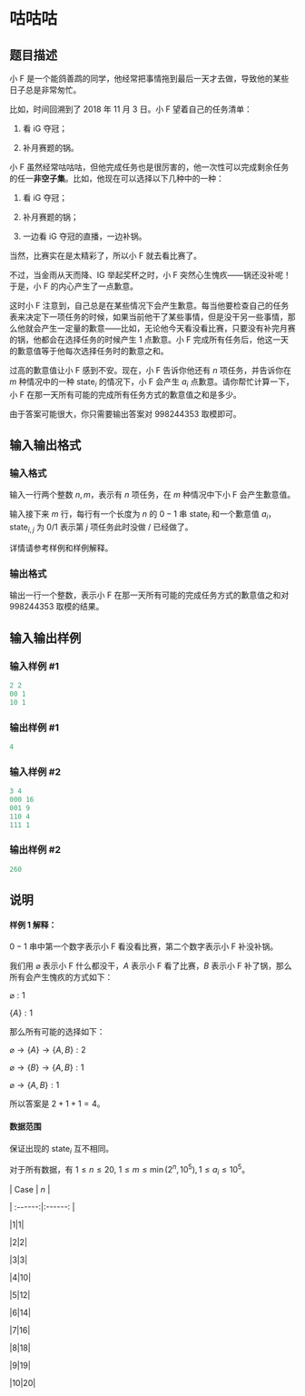 # 咕咕咕

## 题目描述

小 F 是一个能鸽善鹉的同学，他经常把事情拖到最后一天才去做，导致他的某些日子总是非常匆忙。

比如，时间回溯到了 2018 年 11 月 3 日。小 F 望着自己的任务清单：

1. 看 iG 夺冠；

2. 补月赛题的锅。

小 F 虽然经常咕咕咕，但他完成任务也是很厉害的，他一次性可以完成剩余任务的任一**非空子集**。比如，他现在可以选择以下几种中的一种：

1. 看 iG 夺冠；

2. 补月赛题的锅；

3. 一边看 iG 夺冠的直播，一边补锅。

当然，比赛实在是太精彩了，所以小 F 就去看比赛了。

不过，当金雨从天而降、IG 举起奖杯之时，小 F 突然心生愧疚——锅还没补呢！于是，小 F 的内心产生了一点歉意。

这时小 F 注意到，自己总是在某些情况下会产生歉意。每当他要检查自己的任务表来决定下一项任务的时候，如果当前他干了某些事情，但是没干另一些事情，那么他就会产生一定量的歉意——比如，无论他今天看没看比赛，只要没有补完月赛的锅，他都会在选择任务的时候产生 $1$ 点歉意。小 F 完成所有任务后，他这一天的歉意值等于他每次选择任务时的歉意之和。

过高的歉意值让小 F 感到不安。现在，小 F 告诉你他还有 $n$ 项任务，并告诉你在 $m$ 种情况中的一种 $\mathrm{state}_i$ 的情况下，小 F 会产生 $a_i$ 点歉意。请你帮忙计算一下，小 F 在那一天所有可能的完成所有任务方式的歉意值之和是多少。

由于答案可能很大，你只需要输出答案对 $998244353$ 取模即可。

## 输入输出格式

### 输入格式

输入一行两个整数 $n, m$，表示有 $n$ 项任务，在 $m$ 种情况中下小 F 会产生歉意值。

输入接下来 $m$ 行，每行有一个长度为 $n$ 的 $0-1$ 串 $\mathrm{state}_i$ 和一个歉意值 $a_i$，$\mathrm{state}_{i, j}$ 为 $0/1$ 表示第 $j$ 项任务此时没做 / 已经做了。

详情请参考样例和样例解释。

### 输出格式

输出一行一个整数，表示小 F 在那一天所有可能的完成任务方式的歉意值之和对 $998244353$ 取模的结果。

## 输入输出样例

### 输入样例 #1

```cpp
2 2
00 1
10 1
```


### 输出样例 #1

```cpp
4
```


### 输入样例 #2

```cpp
3 4
000 16
001 9
110 4
111 1
```


### 输出样例 #2

```cpp
260
```


## 说明

#### 样例 1 解释：

$0-1$ 串中第一个数字表示小 F 看没看比赛，第二个数字表示小 F 补没补锅。

我们用 $\varnothing$ 表示小 F 什么都没干，$A$ 表示小 F 看了比赛，$B$ 表示小 F 补了锅，那么所有会产生愧疚的方式如下：

$\varnothing: 1$

$\{A\}:1$

那么所有可能的选择如下：

$\varnothing\rightarrow\{A\}\rightarrow\{A,B\}:2$

$\varnothing\rightarrow\{B\}\rightarrow\{A,B\}:1$

$\varnothing\rightarrow\{A,B\}:1$

所以答案是 $2 + 1 + 1 = 4$。

#### 数据范围

保证出现的 $\mathrm{state}_i$ 互不相同。

对于所有数据，有 $1 \leq n \leq 20$, $1 \leq m \leq \min(2 ^ n, 10 ^ 5), 1 \leq a_i \leq 10 ^ 5$。

| Case | $n$ |

| :------:|:------: |

|1|$1$|

|2|$2$|

|3|$3$|

|4|$10$|

|5|$12$|

|6|$14$|

|7|$16$|

|8|$18$|

|9|$19$|

|10|$20$|

